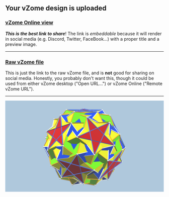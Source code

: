## Your vZome design is uploaded

### [vZome Online view][embed]

***This is the best link to share***!  The link is *embeddable* because it will render in social media (e.g. Discord, Twitter, FaceBook...) with a proper title and a preview image.

---

### [Raw vZome file][raw]

This is just the link to the raw vZome file, and is **not** good for
sharing on social media.
Honestly, you probably don't want this, though it could be used from either
vZome desktop ("Open URL...") or vZome Online ("Remote vZome URL").

---

![Image](<snub-icosidodecadodecahedron.png>)


[embed]: <https://vzome.com/app/embed.py?url=https://raw.githubusercontent.com/vorth/vzome-sharing/main/2021/07/28/12-04-16-snub-icosidodecadodecahedron/snub-icosidodecadodecahedron.vZome>
[raw]: <https://raw.githubusercontent.com/vorth/vzome-sharing/main/2021/07/28/12-04-16-snub-icosidodecadodecahedron/snub-icosidodecadodecahedron.vZome>
